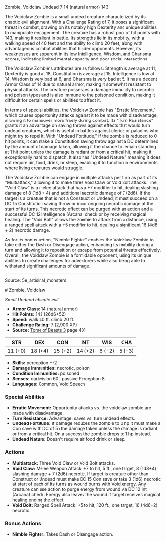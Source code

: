 <MonsterName/>Zombie, Voidclaw</MonsterName>
<CreatureType/>Undead</CreatureType>
<CR/>7</CR>
<AC/>14 (natural armor)</AC>
<HP/>143</HP>
<summary>The Voidclaw Zombie is a small undead creature characterized by its chaotic evil alignment. With a Challenge Rating of 7, it poses a significant threat in combat, drawing on its notably high Dexterity and unique abilities to manipulate engagement. The creature has a robust pool of hit points with 143, making it resilient in battle. Its strengths lie in its mobility, with a walking speed of 40 feet and the ability to climb 20 feet, along with advantageous combat abilities that hinder opponents. However, its weaknesses are apparent in its low Intelligence, Wisdom, and Charisma scores, indicating limited mental capacity and poor social interactions.</summary>

<detail>

The Voidclaw Zombie's attributes are as follows: Strength is average at 11, Dexterity is good at 18, Constitution is average at 15, Intelligence is low at 14, Wisdom is very bad at 6, and Charisma is very bad at 5. It has a decent Armor Class of 14 due to natural armor, making it somewhat resistant to physical attacks. The creature possesses a damage immunity to necrotic and poison types and is also immune to the poisoned condition, making it difficult for certain spells or abilities to affect it.

In terms of special abilities, the Voidclaw Zombie has "Erratic Movement," which causes opportunity attacks against it to be made with disadvantage, allowing it to maneuver more freely during combat. Its "Turn Resistance" grants it an advantage on saving throws against effects that would turn undead creatures, which is useful in battles against clerics or paladins who might try to repel it. With "Undead Fortitude," if the zombie is reduced to 0 hit points, it can make a Constitution saving throw against a DC determined by the amount of damage taken, allowing it the chance to remain standing at 1 hit point unless the damage is radiant or from a critical hit, making it exceptionally hard to dispatch. It also has "Undead Nature," meaning it does not require air, food, drink, or sleep, enabling it to function in environments where living creatures would struggle.

The Voidclaw Zombie can engage in multiple attacks per turn as part of its "Multiattack," allowing it to make three Void Claw or Void Bolt attacks. The "Void Claw" is a melee attack that has a +7 modifier to hit, dealing slashing damage of 8 (1d8 + 4) and additional necrotic damage of 7 (2d6). If the target is a creature that is not a Construct or Undead, it must succeed on a DC 15 Constitution saving throw or incur ongoing necrotic damage at the start of its turns. This necrotic effect can be purged with an action and a successful DC 12 Intelligence (Arcana) check or by receiving magical healing. The "Void Bolt" allows the zombie to attack from a distance, using a ranged spell attack with a +5 modifier to hit, dealing a significant 16 (4d6 + 2) necrotic damage.

As for its bonus action, "Nimble Fighter" enables the Voidclaw Zombie to take either the Dash or Disengage action, enhancing its mobility during a turn and allowing it to reposition or escape from potential threats effectively. Overall, the Voidclaw Zombie is a formidable opponent, using its unique abilities to create challenges for adventurers while also being able to withstand significant amounts of damage.</detail>



---

Source: 5e_artisinal_monsters

<statblock>
# Zombie, Voidclaw

*Small* *Undead* *chaotic evil*

- **Armor Class:** 14 (natural armor)
- **Hit Points:** 143 (26d6+52)
- **Speed:** walk 40 ft. climb 20 ft.
- **Challenge Rating:** 7 (2,900 XP)
- **Source:** [Tome of Beasts 3](https://koboldpress.com/kpstore/product/tome-of-beasts-3-for-5th-edition/) page 401

| STR | DEX | CON | INT | WIS | CHA |
| --- | --- | --- | --- | --- | --- |
| 11 (+0) | 18 (+4) | 15 (+2) | 14 (+2) | 6 (-2) | 5 (-3) |

- **Skills:** perception +-2
- **Damage Immunities:** necrotic, poison
- **Condition Immunities:** poisoned
- **Senses:** darkvision 60', passive Perception 8
- **Languages:** Common, Void Speech

### Special Abilities

- **Erratic Movement:** Opportunity attacks vs. the voidclaw zombie are made with disadvantage.
- **Turn Resistance:** Advantage: saves vs. turn undead effects.
- **Undead Fortitude:** If damage reduces the zombie to 0 hp it must make a Con save with DC of 5+the damage taken unless the damage is radiant or from a critical hit. On a success the zombie drops to 1 hp instead.
- **Undead Nature:** Doesn't require air food drink or sleep.

### Actions

- **Multiattack:** Three Void Claw or Void Bolt attacks.
- **Void Claw:** Melee Weapon Attack: +7 to hit, 5 ft., one target, 8 (1d8+4) slashing damage + 7 (2d6) necrotic. If target is creature other than Construct or Undead must make DC 15 Con save or take 3 (1d6) necrotic at start of each of its turns as wound burns with Void energy. Any creature can use action to purge energy from wound via DC 12 Int (Arcana) check. Energy also leaves the wound if target receives magical healing ending the effect.
- **Void Bolt:** Ranged Spell Attack: +5 to hit, 120 ft., one target, 16 (4d6+2) necrotic.

### Bonus Actions

- **Nimble Fighter:** Takes Dash or Disengage action.


</statblock>


